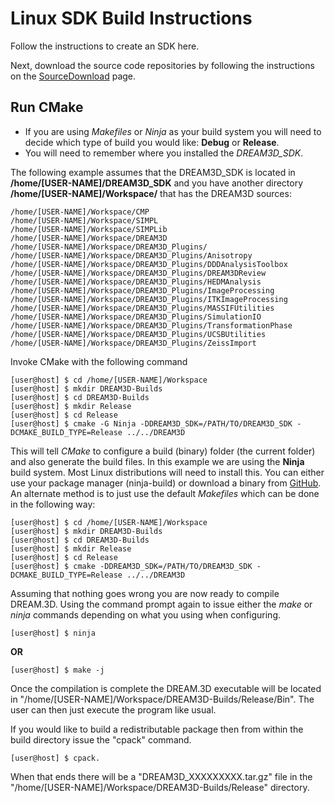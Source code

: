 # Linux SDK Build Instructions #

Follow the instructions to create an SDK here.

[](https://github.com/bluequartzsoftware/DREAM3DSuperbuild/blob/develop/docs/Making_an_SDK_Linux.md)

Next, download the source code repositories by following the instructions on the [SourceDownload](SourceDownload/index.html) page.

## Run CMake ##

+ If you are using _Makefiles_ or _Ninja_ as your build system you will need to decide which type of 
build you would like: **Debug** or **Release**.
+ You will need to remember where you installed the *DREAM3D_SDK*.

The following example assumes that the DREAM3D_SDK is located in **/home/[USER-NAME]/DREAM3D_SDK** and you have another directory **/home/[USER-NAME]/Workspace/** that has the DREAM3D sources:

    /home/[USER-NAME]/Workspace/CMP
    /home/[USER-NAME]/Workspace/SIMPL
    /home/[USER-NAME]/Workspace/SIMPLib
    /home/[USER-NAME]/Workspace/DREAM3D
    /home/[USER-NAME]/Workspace/DREAM3D_Plugins/
    /home/[USER-NAME]/Workspace/DREAM3D_Plugins/Anisotropy
    /home/[USER-NAME]/Workspace/DREAM3D_Plugins/DDDAnalysisToolbox
    /home/[USER-NAME]/Workspace/DREAM3D_Plugins/DREAM3DReview
    /home/[USER-NAME]/Workspace/DREAM3D_Plugins/HEDMAnalysis
    /home/[USER-NAME]/Workspace/DREAM3D_Plugins/ImageProcessing
    /home/[USER-NAME]/Workspace/DREAM3D_Plugins/ITKImageProcessing
    /home/[USER-NAME]/Workspace/DREAM3D_Plugins/MASSIFUtilities
    /home/[USER-NAME]/Workspace/DREAM3D_Plugins/SimulationIO
    /home/[USER-NAME]/Workspace/DREAM3D_Plugins/TransformationPhase
    /home/[USER-NAME]/Workspace/DREAM3D_Plugins/UCSBUtilities
    /home/[USER-NAME]/Workspace/DREAM3D_Plugins/ZeissImport

Invoke CMake with the following command

    [user@host] $ cd /home/[USER-NAME]/Workspace
    [user@host] $ mkdir DREAM3D-Builds
    [user@host] $ cd DREAM3D-Builds
    [user@host] $ mkdir Release
    [user@host] $ cd Release
    [user@host] $ cmake -G Ninja -DDREAM3D_SDK=/PATH/TO/DREAM3D_SDK -DCMAKE_BUILD_TYPE=Release ../../DREAM3D

This will tell _CMake_ to configure a build (binary) folder (the current folder) and also generate the build files. In this example we are using the **Ninja** build system. Most Linux distributions will need to install this. You can either use your package manager (ninja-build) or download a binary from [GitHub](https://github.com/ninja-build/ninja/releases). An alternate method is to just use the default _Makefiles_ which can be done in the following way:

    [user@host] $ cd /home/[USER-NAME]/Workspace
    [user@host] $ mkdir DREAM3D-Builds
    [user@host] $ cd DREAM3D-Builds
    [user@host] $ mkdir Release
    [user@host] $ cd Release
    [user@host] $ cmake -DDREAM3D_SDK=/PATH/TO/DREAM3D_SDK -DCMAKE_BUILD_TYPE=Release ../../DREAM3D

Assuming that nothing goes wrong you are now ready to compile DREAM.3D. Using the command prompt again to issue either the _make_ or _ninja_ commands depending on what you using when configuring.

    [user@host] $ ninja

**OR**

    [user@host] $ make -j

Once the compilation is complete the DREAM.3D executable will be located in "/home/[USER-NAME]/Workspace/DREAM3D-Builds/Release/Bin". The user can then just execute the program like usual.

If you would like to build a redistributable package then from within the build directory issue the "cpack" command.

    [user@host] $ cpack.

When that ends there will be a "DREAM3D_XXXXXXXXX.tar.gz" file in the "/home/[USER-NAME]/Workspace/DREAM3D-Builds/Release" directory.


